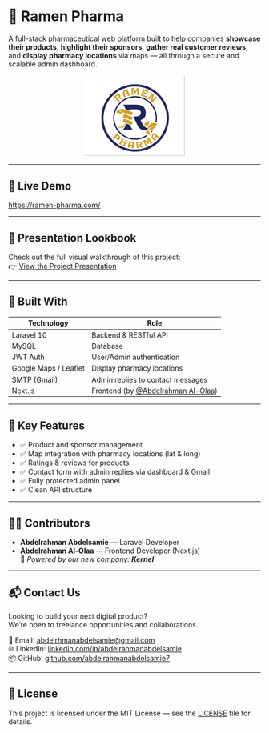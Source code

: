# 💊 Ramen Pharma

A full-stack pharmaceutical web platform built to help companies **showcase their products**, **highlight their sponsors**, **gather real customer reviews**, and **display pharmacy locations** via maps — all through a secure and scalable admin dashboard.

<p align="center">
  <img src="./public/Ramen-Pharama.jpg" alt="Ramena Pharma Logo" width="200" style="border-raduis:50%"/>
</p>

---

## 🚀 Live Demo  
https://ramen-pharma.com/ 

---

## 📸 Presentation Lookbook  
Check out the full visual walkthrough of this project:  
👉 [View the Project Presentation](https://www.canva.com/design/DAGrZLlaF0c/HlhbTKttzQBBzwbnohC-DA/edit?utm_content=DAGrZLlaF0c&utm_campaign=designshare&utm_medium=link2&utm_source=sharebutton)

---

## 🧠 Built With

| Technology | Role |
|------------|------|
| Laravel 10 | Backend & RESTful API |
| MySQL | Database |
| JWT Auth | User/Admin authentication |
| Google Maps / Leaflet | Display pharmacy locations |
| SMTP (Gmail) | Admin replies to contact messages |
| Next.js | Frontend (by [@Abdelrahman Al-Olaa](https://github.com/abdalrhman-abdalalim)) |

---

## 🧩 Key Features

- ✅ Product and sponsor management
- ✅ Map integration with pharmacy locations (lat & long)
- ✅ Ratings & reviews for products
- ✅ Contact form with admin replies via dashboard & Gmail
- ✅ Fully protected admin panel
- ✅ Clean API structure

---

## 🧑‍💻 Contributors

- **Abdelrahman Abdelsamie** — Laravel Developer  
- **Abdelrahman Al-Olaa** — Frontend Developer (Next.js)  
🧠 _Powered by our new company: **Kernel**_

---

## 📬 Contact Us

Looking to build your next digital product?  
We’re open to freelance opportunities and collaborations.

📧 Email: abdelrhmanabdelsamie@gmail.com  
🌐 LinkedIn: [linkedin.com/in/abdelrahmanabdelsamie](https://www.linkedin.com/in/abdelrahman-abdelsamie-hussain-177021221/)  
📦 GitHub: [github.com/abdelrahmanabdelsamie7](https://github.com/abdelrahmanabdelsamie7)

---

## 📝 License

This project is licensed under the MIT License — see the [LICENSE](LICENSE) file for details.
